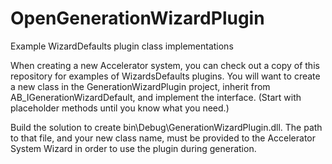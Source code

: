 # OpenGenerationWizardPlugin
Example WizardDefaults plugin class implementations

When creating a new Accelerator system, you can check out a copy of this repository for examples of WizardsDefaults plugins. You will want to create a new class in the GenerationWizardPlugin project, inherit from AB_IGenerationWizardDefault, and implement the interface. (Start with placeholder methods until you know what you need.)

Build the solution to create bin\Debug\GenerationWizardPlugin.dll. The path to that file, and your new class name, must be provided to the Accelerator System Wizard in order to use the plugin during generation.
